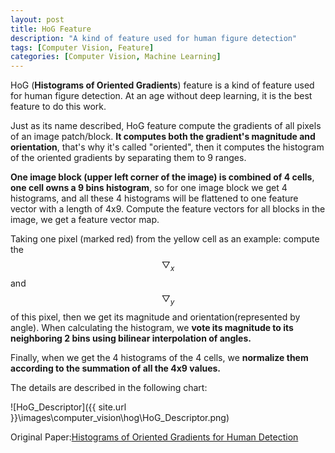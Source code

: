 ```yaml
---
layout: post
title: HoG Feature
description: "A kind of feature used for human figure detection"
tags: [Computer Vision, Feature]
categories: [Computer Vision, Machine Learning]
---
```


 HoG (**Histograms of Oriented Gradients**) feature is a kind of feature used for human figure detection. At an age without deep learning, it is the best feature to do this work.

Just as its name described, HoG feature compute the gradients of all pixels of an image patch/block. **It computes both the gradient's magnitude and orientation**, that's why it's called "oriented", then it computes the histogram of the oriented gradients by separating them to 9 ranges.

**One image block (upper left corner of the image) is combined of 4 cells**, **one cell owns a 9 bins histogram**, so for one image block we get 4 histograms, and all these 4 histograms will be flattened to one feature vector with a length of 4x9. Compute the feature vectors for all blocks in the image, we get a feature vector map.

Taking one pixel (marked red) from the yellow cell as an example:  compute the $$\bigtriangledown_x$$ and $$\bigtriangledown_y$$ of this pixel, then we get its magnitude and orientation(represented by angle). When calculating the histogram, we **vote its magnitude to its neighboring 2 bins using bilinear interpolation of angles.**

Finally, when we get the 4 histograms of the 4 cells, we **normalize them according to the summation of all the 4x9 values.**

The details are described in the following chart:
<!-- more -->

![HoG_Descriptor]({{ site.url }}\images\computer_vision\hog\HoG_Descriptor.png)



Original Paper:[Histograms of Oriented Gradients for Human Detection](https://lear.inrialpes.fr/people/triggs/pubs/Dalal-cvpr05.pdf)





